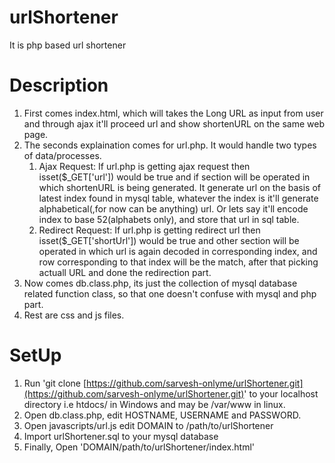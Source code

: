 urlShortener
============

It is php based url shortener

Description
===========
1. First comes index.html, which will takes the Long URL as input from user and through ajax it'll proceed url and show shortenURL on the same web page.
2. The seconds explaination comes for url.php. It would handle two types of data/processes.
    1. Ajax Request: If url.php is getting ajax request then isset($_GET['url']) would be true and if section will be operated in which shortenURL is being generated.
       It generate url on the basis of latest index found in mysql table, whatever the index is it'll generate alphabetical(,for now can be anything) url. Or lets say it'll encode index to base 52(alphabets only), and store that url in sql table.
    2. Redirect Request: If url.php is getting redirect url then isset($_GET['shortUrl']) would be true and other section will be operated in which url is again decoded in corresponding index, and row corresponding to that index will be the match, after that picking actuall URL and done the redirection part.
3. Now comes db.class.php, its just the collection of mysql database related function class, so that one doesn't confuse with mysql and php part.
4. Rest are css and js files.

SetUp
=====
1. Run 'git clone [https://github.com/sarvesh-onlyme/urlShortener.git](https://github.com/sarvesh-onlyme/urlShortener.git)' to your localhost directory i.e htdocs/ in Windows and may be /var/www in linux.
2. Open db.class.php, edit HOSTNAME, USERNAME and PASSWORD.
3. Open javascripts/url.js edit DOMAIN to /path/to/urlShortener
4. Import urlShortener.sql to your mysql database
5. Finally, Open 'DOMAIN/path/to/urlShortener/index.html'
